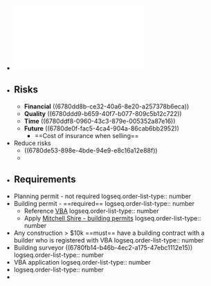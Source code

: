- ![PRS-HAN-008-Owner-Builder-Information-and-Study-Guide.pdf](../assets/PRS-HAN-008-Owner-Builder-Information-and-Study-Guide_1736498537051_0.pdf)
- ## Risks
	- **Financial** ((6780dd8b-ce32-40a6-8e20-a257378b6eca))
	- **Quality** ((6780ddd9-b659-40f7-b077-809c5b12c722))
	- **Time** ((6780ddf8-0960-43c3-879e-005352a87e16))
	- **Future** ((6780de0f-fac5-4ca4-904a-86cab6bb2952))
		- ==Cost of insurance when selling==
- Reduce risks
	- ((6780de53-898e-4bde-94e9-e8c16a12e88f))
	-
- ## Requirements
- Planning permit - not required
  logseq.order-list-type:: number
- Building permit - ==required== 
  logseq.order-list-type:: number
	- Reference [VBA](https://www.vba.vic.gov.au/consumers/home-renovation-essentials/permits)
	  logseq.order-list-type:: number
	- Apply [Mitchell Shire - building permits](https://www.mitchellshire.vic.gov.au/plan-and-build/building-services/building-permits)
	  logseq.order-list-type:: number
- Any construction > $10k ==must== have a building contract with a builder who is registered with VBA
  logseq.order-list-type:: number
- Building surveyor ((6780fb14-b46b-4ec2-a175-47ebc1112e15))
  logseq.order-list-type:: number
- VBA application
  logseq.order-list-type:: number
- logseq.order-list-type:: number
-